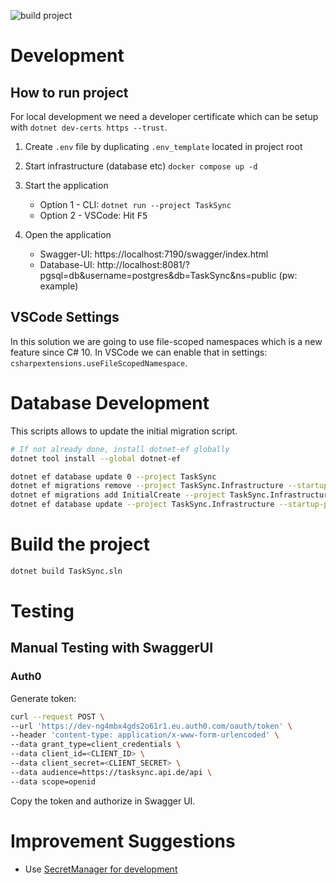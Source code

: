 ![build project](https://github.com/kemalk89/TaskSync/actions/workflows/dotnet.yml/badge.svg)

# Development

## How to run project
For local development we need a developer certificate which can be setup with ``dotnet dev-certs https --trust``.

1. Create `.env` file by duplicating `.env_template` located in project root

2. Start infrastructure (database etc) ``docker compose up -d``

3. Start the application
    - Option 1 - CLI: ``dotnet run --project TaskSync``
    - Option 2 - VSCode: Hit <kbd>F5</kbd>
4. Open the application
    - Swagger-UI: https://localhost:7190/swagger/index.html
    - Database-UI: http://localhost:8081/?pgsql=db&username=postgres&db=TaskSync&ns=public (pw: example)

## VSCode Settings
In this solution we are going to use file-scoped namespaces which is a new feature since C# 10.
In VSCode we can enable that in settings: `csharpextensions.useFileScopedNamespace`.

# Database Development
This scripts allows to update the initial migration script. 
```sh
# If not already done, install dotnet-ef globally
dotnet tool install --global dotnet-ef

dotnet ef database update 0 --project TaskSync
dotnet ef migrations remove --project TaskSync.Infrastructure --startup-project TaskSync
dotnet ef migrations add InitialCreate --project TaskSync.Infrastructure --startup-project TaskSync
dotnet ef database update --project TaskSync.Infrastructure --startup-project TaskSync
```

# Build the project
```sh
dotnet build TaskSync.sln
```

# Testing
## Manual Testing with SwaggerUI
### Auth0
Generate token:
```sh
curl --request POST \
--url 'https://dev-ng4mbx4gds2o61r1.eu.auth0.com/oauth/token' \
--header 'content-type: application/x-www-form-urlencoded' \
--data grant_type=client_credentials \
--data client_id=<CLIENT_ID> \
--data client_secret=<CLIENT_SECRET> \
--data audience=https://tasksync.api.de/api \
--data scope=openid
```
Copy the token and authorize in Swagger UI.

# Improvement Suggestions
- Use [SecretManager for development](https://learn.microsoft.com/en-us/aspnet/core/security/app-secrets?view=aspnetcore-8.0&tabs=windows)

